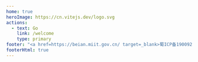 ```yaml
---
home: true
heroImage: https://cn.vitejs.dev/logo.svg
actions:
  - text: Go
    link: /welcome
    type: primary
footer: "<a href=https://beian.miit.gov.cn/ target=_blank>蜀ICP备19009226号-1</a>"
footerHtml: true
---
```

